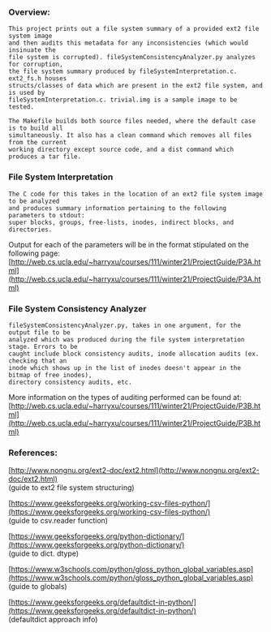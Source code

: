 ### Overview:

	This project prints out a file system summary of a provided ext2 file system image
	and then audits this metadata for any inconsistencies (which would insinuate the
	file system is corrupted). fileSystemConsistencyAnalyzer.py analyzes for corruption,
	the file system summary produced by fileSystemInterpretation.c. ext2_fs.h houses 
	structs/classes of data which are present in the ext2 file system, and is used by 
	fileSystemInterpretation.c. trivial.img is a sample image to be tested. 
	
	The Makefile builds both source files needed, where the default case is to build all 
	simultaneously. It also has a clean command which removes all files from the current 
	working directory except source code, and a dist command which produces a tar file.
	
### File System Interpretation
	
	The C code for this takes in the location of an ext2 file system image to be analyzed
	and produces summary information pertaining to the following parameters to stdout:
	super blocks, groups, free-lists, inodes, indirect blocks, and directories.
	
Output for each of the parameters will be in the format stipulated on the following page:
[http://web.cs.ucla.edu/~harryxu/courses/111/winter21/ProjectGuide/P3A.html](http://web.cs.ucla.edu/~harryxu/courses/111/winter21/ProjectGuide/P3A.html)

### File System Consistency Analyzer

	fileSystemConsistencyAnalyzer.py, takes in one argument, for the output file to be 
	analyzed which was produced during the file system interpretation stage. Errors to be 
	caught include block consistency audits, inode allocation audits (ex. checking that an
	inode which shows up in the list of inodes doesn't appear in the bitmap of free inodes),
	directory consistency audits, etc. 
	
More information on the types of auditing performed can be found at:
[http://web.cs.ucla.edu/~harryxu/courses/111/winter21/ProjectGuide/P3B.html](http://web.cs.ucla.edu/~harryxu/courses/111/winter21/ProjectGuide/P3B.html)


	
### References:

[http://www.nongnu.org/ext2-doc/ext2.html](http://www.nongnu.org/ext2-doc/ext2.html)<br/>
(guide to ext2 file system structuring)

[https://www.geeksforgeeks.org/working-csv-files-python/](https://www.geeksforgeeks.org/working-csv-files-python/)<br/>
(guide to csv.reader function)

[https://www.geeksforgeeks.org/python-dictionary/](https://www.geeksforgeeks.org/python-dictionary/)<br/>
(guide to dict. dtype)

[https://www.w3schools.com/python/gloss_python_global_variables.asp](https://www.w3schools.com/python/gloss_python_global_variables.asp)<br/>
(guide to globals)

[https://www.geeksforgeeks.org/defaultdict-in-python/](https://www.geeksforgeeks.org/defaultdict-in-python/)<br/>
(defaultdict approach info)

